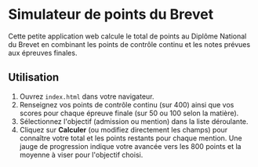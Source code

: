 # Simulateur de points du Brevet

Cette petite application web calcule le total de points au Diplôme National du Brevet en combinant les points de contrôle continu et les notes prévues aux épreuves finales.

## Utilisation

1. Ouvrez `index.html` dans votre navigateur.
2. Renseignez vos points de contrôle continu (sur 400) ainsi que vos scores pour chaque épreuve finale (sur 50 ou 100 selon la matière).
3. Sélectionnez l'objectif (admission ou mention) dans la liste déroulante.
4. Cliquez sur **Calculer** (ou modifiez directement les champs) pour connaître votre total et les points restants pour chaque mention. Une jauge de progression indique votre avancée vers les 800 points et la moyenne à viser pour l'objectif choisi.
